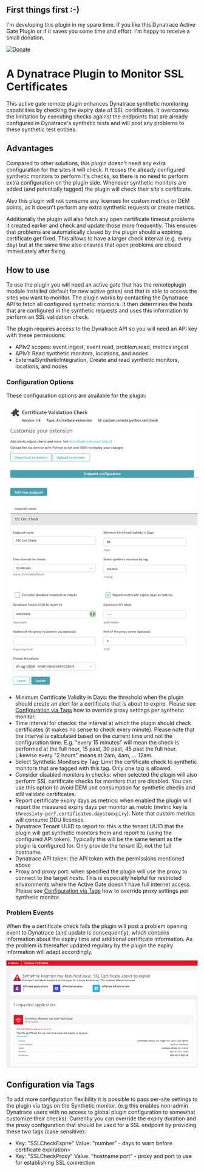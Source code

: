 ## First things first :-)
I'm developing this plugin in my spare time. If you like this Dynatrace Active Gate Plugin or if it saves you some time and effort. I'm happy to receive a small donation.

[![Donate](https://img.shields.io/badge/Donate-PayPal-green.svg)](https://www.paypal.com/cgi-bin/webscr?cmd=_s-xclick&hosted_button_id=RUZP3LCKH56CU)

# A Dynatrace Plugin to Monitor SSL Certificates
This active gate remote plugin enhances Dynatrace synthetic monitoring capabilities by checking the expiry date of SSL certificates.
It overcomes the limitation by executing checks against the endpoints that are already configured in Dynatrace's synthetic tests and will post any problems to these synthetic test entities.

## Advantages
Compared to other solutions, this plugin doesn't need any extra configuration for the sites it will check. It reuses the already configured synthetic monitors to perform it's checks, so there is no need to perform extra configuration on the plugin side. Whenever synthetic monitors are added (and potentially tagged) the plugin will check their site's certificate.

Also this plugin will not consume any licenses for custom metrics or DEM points, as it doesn't perform any extra synthetic requests or create metrics.

Additionally the plugin will also fetch any open certificate timeout problems it created earlier and check and update those more frequently. This ensures that problems are automatically closed by the plugin should a expiring certificate get fixed. This allows to have a larger check interval (e.g. every day) but at the same time also ensures that open problems are closed immediately after fixing.

## How to use
To use the plugin you will need an active gate that has the remoteplugin module installed (default for new active gates) and that is able to access the sites you want to monitor.
The plugin works by contacting the Dynatrace API to fetch all configured synthetic montiors. It then determines the hosts that are configured in the synthetic requests and uses this information to perform an SSL validation check.

The plugin requires access to the Dynatrace API so you will need an API key with these permissions:
- APIv2 scopes: event.ingest, event.read, problem.read, metrics.ingest
- APIv1: Read synthetic monitors, locations, and nodes
- ExternalSyntheticIntegration, Create and read synthetic monitors, locations, and nodes

### Configuration Options
These configuration options are available for the plugin:

![config options](./img/configuration.png?s=200)

- Minimum Certificate Validity in Days: the threshold when the plugin should create an alert for a certificate that is about to expire. Please see [Configuration via Tags](#configuration-via-tags) how to override proxy settings per synthetic monitor.
- Time interval for checks: the interval at which the plugin should check certificates (it makes no sense to check every minute). Please note that the interval is calculated based on the current time and not the configuration time. E.g. "every 15 minutes" will mean the check is performed at the full hour, 15 past, 30 past, 45 past the full hour. Likewise every "2 hours" means at 2am, 4am, ... 12am. 
- Select Synthetic Monitors by Tag: Limit the certificate check to synthetic monitors that are tagged with this tag. Only one tag is allowed.
- Consider disabled monitors in checks: when selected the plugin will also perform SSL certificate checks for monitors that are disabled. You can use this option to avoid DEM unit consumption for synthetic checks and still validate certificates.
- Report certificate expiry days as metrics: when enabled the plugin will report the measured expiry days per monitor as metric (metric key is ```threesixty-perf.certificates.daystoexpiry```). Note that custom metrics will consume DDU licenses.
- Dynatrace Tenant UUID to report to: this is the tenant UUID that the plugin will get synthetic monitors from and report to (using the configured API token). Typically this will be the same tenant as the plugin is configured for. Only provide the tenant ID, not the full hostname.
- Dynatrace API token: the API token with the permissions mentioned above
- Proxy and proxy port: when specified the plugin will use the proxy to connect to the target hosts. This is especially helpful for restricted environments where the Active Gate doesn't have full internet access. Please see [Configuration via Tags](#configuration-via-tags) how to override proxy settings per synthetic monitor.

### Problem Events
When the a certificate check fails the plugin will post a problem opening event to Dynatrace (and update is consequently), which contains information about the expiry time and additional certificate information.
As the problem is thereafter updated regulary by the plugin the expiry information will adapt accordingly.

![config options](./img/problem.png?s=200)

## Configuration via Tags
To add more configuration flexibility it is possible to pass per-site settings to the plugin via tags on the Synthetic monitor. (e.g this enables non-admin Dynatrace users with no access to global plugin configuration to somewhat customize their checks). Currently you can override the expiry duration and the proxy configuration that should be used for a SSL endpoint by providing these two tags (case sensitive):

- Key: "SSLCheckExpire" Value: "number" - days to warn before certificate expiration>
- Key: "SSLCheckProxy" Value: "hostname:port" - proxy and port to use for establishing SSL connection

